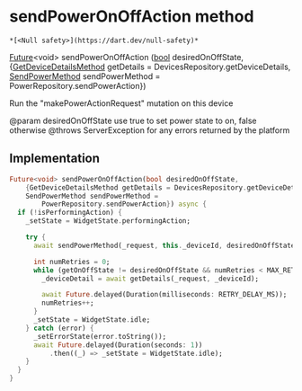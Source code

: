 


# sendPowerOnOffAction method




    *[<Null safety>](https://dart.dev/null-safety)*




[Future](https://api.flutter.dev/flutter/dart-async/Future-class.html)&lt;void> sendPowerOnOffAction
([bool](https://api.flutter.dev/flutter/dart-core/bool-class.html) desiredOnOffState, {[GetDeviceDetailsMethod](../../providers_power_trait_provider/GetDeviceDetailsMethod.md) getDetails = DevicesRepository.getDeviceDetails, [SendPowerMethod](../../providers_power_trait_provider/SendPowerMethod.md) sendPowerMethod = PowerRepository.sendPowerAction})





<p>Run the "makePowerActionRequest" mutation on this device</p>
<p>@param desiredOnOffState use true to set power state to on, false otherwise
@throws ServerException for any errors returned by the platform</p>



## Implementation

```dart
Future<void> sendPowerOnOffAction(bool desiredOnOffState,
    {GetDeviceDetailsMethod getDetails = DevicesRepository.getDeviceDetails,
    SendPowerMethod sendPowerMethod =
        PowerRepository.sendPowerAction}) async {
  if (!isPerformingAction) {
    _setState = WidgetState.performingAction;

    try {
      await sendPowerMethod(_request, this._deviceId, desiredOnOffState);

      int numRetries = 0;
      while (getOnOffState != desiredOnOffState && numRetries < MAX_RETRIES) {
        _deviceDetail = await getDetails(_request, _deviceId);

        await Future.delayed(Duration(milliseconds: RETRY_DELAY_MS));
        numRetries++;
      }
      _setState = WidgetState.idle;
    } catch (error) {
      _setErrorState(error.toString());
      await Future.delayed(Duration(seconds: 1))
          .then((_) => _setState = WidgetState.idle);
    }
  }
}
```







